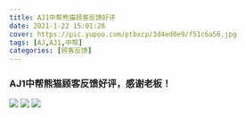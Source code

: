 ```yaml
---
title: AJ1中帮熊猫顾客反馈好评
date: 2021-1-22 15:01:28
cover: https://pic.yupoo.com/ptbxcp/3d4ed0e9/f51c6a56.jpg
tags: [AJ,AJ1,中帮]
categories: [顾客反馈]
---
```


###  AJ1中帮熊猫顾客反馈好评，感谢老板！
![](https://pic.yupoo.com/ptbxcp/eaa57f8d/a2579ec7.jpg)
![](https://pic.yupoo.com/ptbxcp/7c792a99/47eb8a67.jpg)
![](https://pic.yupoo.com/ptbxcp/3d4ed0e9/f51c6a56.jpg)
